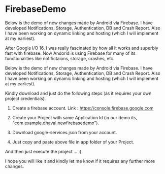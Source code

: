 # FirebaseDemo
Below is the demo of new changes made by Android via Firebase. I have developed Notifications, Storage, Authentication, DB and Crash Report. Also I have been working on dynamic linking and hosting (which I will implement at my earliest).



After Google I/O 16, I was really fascinated by how all it works and superbly fast with firebase.
Now Andorid is using Firebase for many of its functionalities like notifictaions, storage, crashes, etc.

Below is the demo of new changes made by Android via Firebase.
I have developed Notifications, Storage, Authentication, DB and Crash Report.
Also I have been working on dynamic linking and hosting (which I will implement at my earliest).

Kindly download and just do the following steps (as it requires your own project credentials).

1) Create a firebase account.
Link : https://console.firebase.google.com 

2) Create your Project with same Application Id (in our demo its, "com.example.dhaval.newfirebasedemo").

3) Download google-services.json from your account.

3) Just copy and paste above file in app folder of your Project.


And then just execute the project ... :)

I hope you will like it and kindly let me know if it requires any further more changes.
